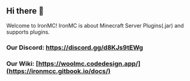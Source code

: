 ## Hi there 👋
Welcome to IronMC!  IronMC is about Minecraft Server Plugins(.jar) and supports plugins. 
### Our Discord: https://discord.gg/d8KJs9tEWg
### Our Wiki: [https://woolmc.codedesign.app/](https://ironmcc.gitbook.io/docs/)
<!--

**Here are some ideas to get you started:**

🙋‍♀️ A short introduction - what is your organization all about?
🌈 Contribution guidelines - how can the community get involved?
👩‍💻 Useful resources - where can the community find your docs? Is there anything else the community should know?
🍿 Fun facts - what does your team eat for breakfast?
🧙 Remember, you can do mighty things with the power of [Markdown](https://docs.github.com/github/writing-on-github/getting-started-with-writing-and-formatting-on-github/basic-writing-and-formatting-syntax)
-->
